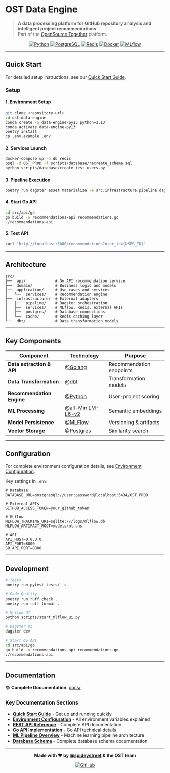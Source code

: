 # OST Data Engine

> **A data processing platform for GitHub repository analysis and intelligent project recommendations**  
> Part of the [OpenSource Together](https://github.com/opensource-together) platform.

<div align="center">

[![Python](https://img.shields.io/badge/Python-3.13+-blue.svg)](https://python.org) [![PostgreSQL](https://img.shields.io/badge/PostgreSQL-15+-green.svg)](https://postgresql.org) [![Redis](https://img.shields.io/badge/Redis-6+-red.svg)](https://redis.io) [![Docker](https://img.shields.io/badge/Docker-Ready-blue.svg)](https://docker.com) [![MLflow](https://img.shields.io/badge/MLflow-Enabled-orange.svg)](https://mlflow.org)

</div>

---

## Quick Start

For detailed setup instructions, see our [Quick Start Guide](docs/deployment/quick-start.md).

### Setup

#### 1. **Environment Setup**
```bash
git clone <repository-url>
cd ost-data-engine
conda create -n data-engine-py13 python=3.13
conda activate data-engine-py13
poetry install
cp .env.example .env
```

#### 2. **Services Launch**
```bash
docker-compose up -d db redis
psql -d OST_PROD -f scripts/database/recreate_schema.sql
python scripts/database/create_test_users.py
```

#### 3. **Pipeline Execution**
```bash
poetry run dagster asset materialize -m src.infrastructure.pipeline.dagster.definitions --select training_data_pipeline
```

#### 4. **Start Go API**
```bash
cd src/api/go
go build -o recommendations-api recommendations.go
./recommendations-api
```

#### 5. **Test API**
```bash
curl "http://localhost:8080/recommendations?user_id={USER_ID}"
```

---

## Architecture

```
src/
├──  api/             # Go API recommendation service
├──  domain/          # Business logic and models
├──  application/     # Use cases and services
│   └──  services/    # Recommendation engine
├──  infrastructure/  # External adapters
│   ├──  pipeline/    # Dagster orchestration
│   ├──  services/    # MLflow, Redis, external APIs
│   ├──  postgres/    # Database connections
│   └──  cache/       # Redis caching layer
└──  dbt/             # Data transformation models
```

---

## Key Components

| Component | Technology | Purpose |
|-----------|------------|---------|
| **Data extraction & API** | [@Golang](https://github.com/golang/go) | Recommendation endpoints |
| **Data Transformation** | [@dbt](https://github.com/golang/go) | Transformation models |
| **Recommendation Engine** | [@Python](https://github.com/python) | User-project scoring |
| **ML Processing** | [@all-MiniLM-L6-v2](https://huggingface.co/sentence-transformers/all-MiniLM-L6-v2) | Semantic embeddings |
| **Model Persistence** | [@MLFlow](https://github.com/mlflow/mlflow) | Versioning & artifacts |
| **Vector Storage** | [@Postgres](https://github.com/postgres/postgres) | Similarity search |

---

## Configuration

For complete environment configuration details, see [Environment Configuration](docs/deployment/environment.md).

Key settings in `.env`:

```env
# Database
DATABASE_URL=postgresql://user:password@localhost:5434/OST_PROD

# External APIs
GITHUB_ACCESS_TOKEN=your_github_token

# MLflow
MLFLOW_TRACKING_URI=sqlite:///logs/mlflow.db
MLFLOW_ARTIFACT_ROOT=models/mlruns

# API
API_HOST=0.0.0.0
API_PORT=8000
GO_API_PORT=8080
```

---

## Development

```bash
# Tests
poetry run pytest tests/ -v

# Code Quality
poetry run ruff check .
poetry run ruff format .

# MLflow UI
python scripts/start_mlflow_ui.py

# Dagster UI
dagster dev

# Start Go API
cd src/api/go
go build -o recommendations-api recommendations.go
./recommendations-api
```

---

## Documentation

📚 **Complete Documentation**: [docs/](docs/)

### Key Documentation Sections

- **[Quick Start Guide](docs/deployment/quick-start.md)** - Get up and running quickly
- **[Environment Configuration](docs/deployment/environment.md)** - All environment variables explained
- **[REST API Reference](docs/api/rest-api.md)** - Complete API documentation
- **[Go API Implementation](docs/api/go-api.md)** - Go API technical details
- **[ML Pipeline Overview](docs/ml-pipeline/overview.md)** - Machine learning pipeline architecture
- **[Database Schema](docs/database/schema.md)** - Complete database schema documentation

---

<div align="center">

**Made with ❤️ by [@spideystreet](https://github.com/spideystreet) & the OST team**

[![GitHub](https://img.shields.io/badge/GitHub-OpenSource%20Together-black.svg)](https://github.com/opensource-together)

</div>
